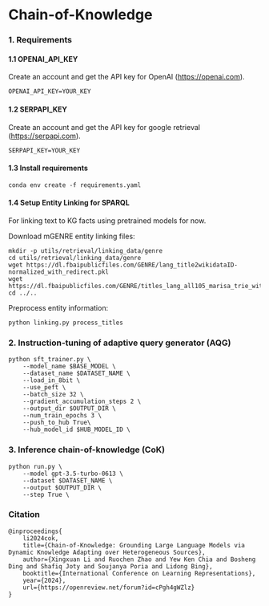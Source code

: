 # Chain-of-Knowledge

### 1. Requirements
#### 1.1 OPENAI_API_KEY
Create an account and get the API key for OpenAI (https://openai.com).

```
OPENAI_API_KEY=YOUR_KEY
```
#### 1.2 SERPAPI_KEY
Create an account and get the API key for google retrieval (https://serpapi.com).

```
SERPAPI_KEY=YOUR_KEY
```

#### 1.3 Install requirements
```
conda env create -f requirements.yaml
```

#### 1.4 Setup Entity Linking for SPARQL

For linking text to KG facts using pretrained models for now.

Download mGENRE entity linking files:

```
mkdir -p utils/retrieval/linking_data/genre
cd utils/retrieval/linking_data/genre
wget https://dl.fbaipublicfiles.com/GENRE/lang_title2wikidataID-normalized_with_redirect.pkl
wget https://dl.fbaipublicfiles.com/GENRE/titles_lang_all105_marisa_trie_with_redirect.pkl
cd ../..
```

Preprocess entity information:

```
python linking.py process_titles
```

### 2. Instruction-tuning of adaptive query generator (AQG)
```
python sft_trainer.py \
    --model_name $BASE_MODEL \
    --dataset_name $DATASET_NAME \
    --load_in_8bit \
    --use_peft \
    --batch_size 32 \
    --gradient_accumulation_steps 2 \
    --output_dir $OUTPUT_DIR \
    --num_train_epochs 3 \
    --push_to_hub True\
    --hub_model_id $HUB_MODEL_ID \
```

### 3. Inference chain-of-knowledge (CoK)
```
python run.py \
    --model gpt-3.5-turbo-0613 \
    --dataset $DATASET_NAME \
    --output $OUTPUT_DIR \
    --step True \
```

### Citation
```
@inproceedings{
    li2024cok,
    title={Chain-of-Knowledge: Grounding Large Language Models via Dynamic Knowledge Adapting over Heterogeneous Sources},
    author={Xingxuan Li and Ruochen Zhao and Yew Ken Chia and Bosheng Ding and Shafiq Joty and Soujanya Poria and Lidong Bing},
    booktitle={International Conference on Learning Representations},
    year={2024},
    url={https://openreview.net/forum?id=cPgh4gWZlz}
}
```
